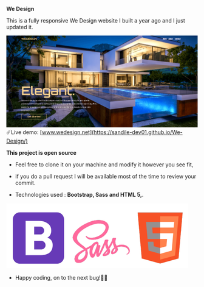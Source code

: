 **We Design**

This is a fully responsive We Design website I built a year ago and I just updated it.

![Website Page](/we-design.png)
 ☄️Live demo: [www.wedesign.net](https://sandile-dev01.github.io/We-Design/)

**This project is open source**

- Feel free to clone it on your machine and modify it however you see fit,
- if you do a pull request I will be available most of the time to review your commit.

- Technologies used : **Bootstrap, Sass and HTML 5,**.
  
![Website Page](/we-design-techs.png)

- Happy coding, on to the next bug!🕵️‍♂️
  
